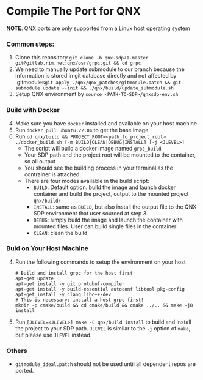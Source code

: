 # Compile The Port for QNX
**NOTE**: QNX ports are only supported from a Linux host operating system

### Common steps:
1. Clone this repository `git clone -b qnx-sdp71-master git@gitlab.rim.net:qnx/osr/grpc.git && cd grpc`
2. We need to manually update submodule to our branch because the information is stored in git database directly and not affected by .gitmodules`git apply ./qnx/qnx_patches/gitmodule.patch && git submodule update --init && ./qnx/build/update_submodule.sh`
3. Setup QNX environment by `source <PATH-TO-SDP>/qnxsdp-env.sh`

### Build with Docker

4. Make sure you have `docker` installed and available on your host machine
5. Run `docker pull ubuntu:22.04` to get the base image
6. Run `cd qnx/build && PROJECT_ROOT=<path_to_project_root> ./docker_build.sh [-m BUILD|CLEAN|DEBUG|INSTALL] [-j <JLEVEL>]`
   * The script will build a docker image named `grpc_build`
   * Your SDP path and the project root will be mounted to the container, so all output
   * You should see the building process in your terminal as the contrainer is attached.
   * There are four modes available in the build script:
     * `BUILD`: Default option. build the image and launch docker container and build the project, output to the mounted project `qnx/build/`
     * `INSTALL`: same as `BUILD`, but also install the output file to the QNX SDP environment that user sourced at step 3.
     * `DEBUG`: simply build the image and launch the container with mounted files. User can build single files in the container
     * `CLEAN`: clean the build

### Buid on Your Host Machine
4. Run the following commands to setup the environment on your host
    ```
    # Build and install grpc for the host first
    apt-get update
    apt-get install -y git protobuf-compiler
    apt-get install -y build-essential autoconf libtool pkg-config
    apt-get install -y clang libc++-dev
    # This is necessary: install a host grpc first!
    mkdir -p cmake/build && cd cmake/build && cmake ../.. && make -j8 install
    ```
5. Run `[JLEVEL=<JLEVEL>] make -C qnx/build install` to build and install the project to your SDP path. `JLEVEL` is similar to the `-j` option of `make`, but please use `JLEVEL` instead.

### Others
* `gitmodule_ideal.patch` should not be used until all dependent repos are ported.